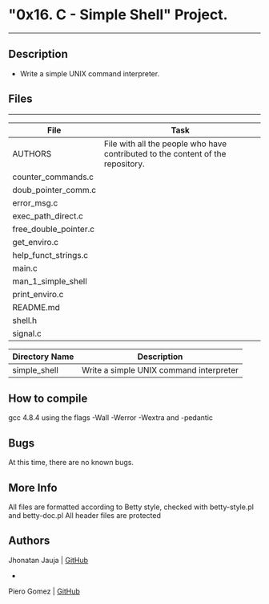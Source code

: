 # "0x16. C - Simple Shell" Project.
---
## Description
* Write a simple UNIX command interpreter.

## Files
---
File|Task
---|---
AUTHORS | File with all the people who have contributed to the content of the repository. 
counter_commands.c |
doub_pointer_comm.c |
error_msg.c |
exec_path_direct.c | 
free_double_pointer.c |
get_enviro.c |
help_funct_strings.c |
main.c |
man_1_simple_shell |
print_enviro.c |
README.md |
shell.h |
signal.c |

Directory Name | Description
---|---
simple_shell | Write a simple UNIX command interpreter

## How to compile
gcc 4.8.4 using the flags -Wall -Werror -Wextra and -pedantic

## Bugs
At this time, there are no known bugs.

## More Info
All files are formatted according to Betty style, checked with betty-style.pl and betty-doc.pl
All header files are protected

## Authors
Jhonatan Jauja | [GitHub](https://github.com/jhonnjc15)

-
 
Piero Gomez | [GitHub](https://github.com/pgomezboza)
